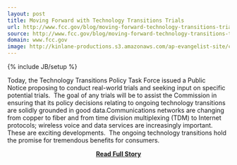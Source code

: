 ```yaml
---
layout: post
title: Moving Forward with Technology Transitions Trials
url: http://www.fcc.gov/blog/moving-forward-technology-transitions-trials
source: http://www.fcc.gov/blog/moving-forward-technology-transitions-trials
domain: www.fcc.gov
image: http://kinlane-productions.s3.amazonaws.com/ap-evangelist-site/curated/screenshots/8547_www_fcc_gov.png
---
```

{% include JB/setup %}<p>Today, the Technology Transitions Policy Task Force issued a Public Notice proposing to conduct real-world trials and seeking input on specific potential trials.  The goal of any trials will be to assist the Commission in ensuring that its policy decisions relating to ongoing technology transitions are solidly grounded in good data.Communications networks are changing from copper to fiber and from time division multiplexing (TDM) to Internet protocols; wireless voice and data services are increasingly important.  These are exciting developments.  The ongoing technology transitions hold the promise for tremendous benefits for consumers.</p>
<center><p><a href="http://www.fcc.gov/blog/moving-forward-technology-transitions-trials" style='padding:25px; font-sze:18px; font-weight: bold;'>Read Full Story</a></p></center>
